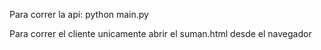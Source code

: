 Para correr la api:
  python main.py
  

Para correr el cliente unicamente abrir el suman.html desde el navegador
